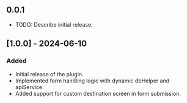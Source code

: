 ## 0.0.1

* TODO: Describe initial release.


## [1.0.0] - 2024-06-10
### Added
- Initial release of the plugin.
- Implemented form handling logic with dynamic dbHelper and apiService.
- Added support for custom destination screen in form submission.